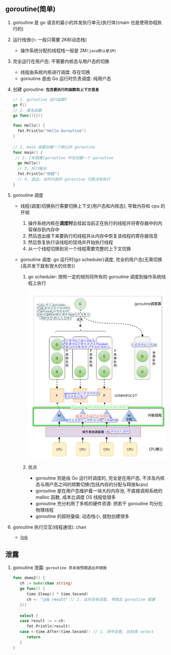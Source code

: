 ## goroutine(简单)

1. goroutine 是 go 语言的最小的并发执行单元{执行体}(main 也是使用协程执行的)
2. 运行栈很小: 一般只需要 2KB(动态栈)

   - 操作系统分配的线程栈一般是 2M`(java默认是1M)`

3. 完全运行在用户态: 不需要内核态与用户态的切换

   - 线程由系统内核进行调度: 存在切换
   - goroutine 是由 Go 运行时负责调度: 纯用户态

4. 创建 goroutine: **`包含要执行的函数和上下文信息`**

   ```go
   // 1. goroutine 运行函数f
   go f()
   // 2. 匿名函数
   go func(){}()
   ```

   ```go
   func Hello() {
     fmt.Println("Hello Goroutine")
   }

   // 1. main 函数创建一个默认的 goroutine
   func main() {
    // 2. [非阻塞]goroutine 中在创建一个 goroutine
     go Hello()
     // 3. 执行输出
     fmt.Println("你好")
     // 4. 退出: 此时内部的 goroutine 可能没有执行
   }
   ```

5. goroutine 调度

   - 线程(调度)切换执行需要切换上下文(用户态和内核态), 导致内存和 cpu 的开销

     1. 操作系统内核在**调度时**会挂起当前正在执行的线程并将寄存器中的内容保存到内存中
     2. 然后选出接下来要执行的线程并从内存中恢复该线程的寄存器信息
     3. 然后恢复执行该线程的现场并开始执行线程
     4. 从一个线程切换到另一个线程需要完整的上下文切换

   - goroutine 调度: go 运行时(go scheduler)调度, 完全的用户态(无需切换{高并发下就有很大的优势})

     1. go scheduler: 按照一定的规则将所有的 goroutine 调度到操作系统线程上执行

        ![avatar](/knowledge/static/image/goroutine.png)

     2. 优点

        - goroutine 则是由 Go 运行时调度的, 完全是在用户态, 不涉及内核态与用户态之间的频繁切换(包括内存的分配与释放&cpu)
        - goroutine 是在用户态维护着一块大的内存池, 不直接调用系统的 malloc 函数, 成本比调度 OS 线程低很多
        - goroutine 充分利用了多核的硬件资源: 把若干 goroutine 均分在物理线程
        - goroutine 的超轻量级: 动态栈小, 就尅创建很多

6. goroutine 执行交互(线程通信): chan

   - [link](./02.channel.md)

## 泄露

1. goroutine 泄露: `goroutine 并未按预期退出并销毁`

   ```go
   func demo2() {
      ch := make(chan string)
      go func() {
         time.Sleep(3 * time.Second)
         ch <- "job result" // 2. 此时没有读取, 导致此 goroutine 阻塞
      }()

      select {
      case result := <-ch:
         fmt.Println(result)
      case <-time.After(time.Second): // 1. 命中这里, 后结束 select
         return
      }
   }
   ```
